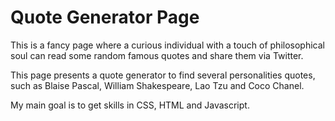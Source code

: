 # Quote Generator Page

This is a fancy page where a curious individual with a touch of philosophical soul can read some random famous quotes and share them via Twitter.

This page presents a quote generator to find several personalities quotes, such as Blaise Pascal, William Shakespeare, Lao Tzu and Coco Chanel.

My main goal is to get skills in CSS, HTML and Javascript.

